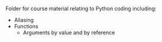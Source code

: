 Folder for course material relating to Python coding including:

- Aliasing
- Functions
  - Arguments by value and by reference

